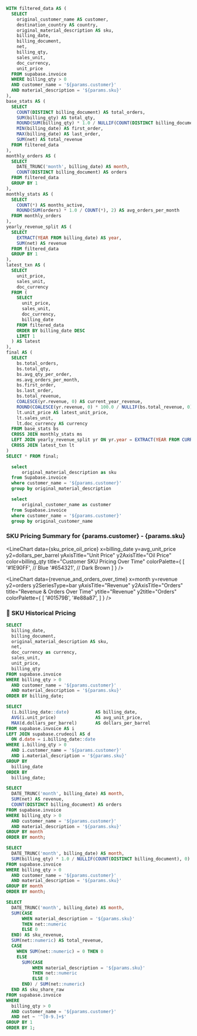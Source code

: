 ```sql sku_summary
WITH filtered_data AS (
  SELECT
    original_customer_name AS customer,
    destination_country AS country,
    original_material_description AS sku,
    billing_date,
    billing_document,
    net,
    billing_qty,
    sales_unit,
    doc_currency,
    unit_price
  FROM supabase.invoice
  WHERE billing_qty > 0
  AND customer_name = '${params.customer}'
  AND material_description = '${params.sku}'
),
base_stats AS (
  SELECT
    COUNT(DISTINCT billing_document) AS total_orders,
    SUM(billing_qty) AS total_qty,
    ROUND(SUM(billing_qty) * 1.0 / NULLIF(COUNT(DISTINCT billing_document), 0), 2) AS avg_qty_per_order,
    MIN(billing_date) AS first_order,
    MAX(billing_date) AS last_order,
    SUM(net) AS total_revenue
  FROM filtered_data
),
monthly_orders AS (
  SELECT
    DATE_TRUNC('month', billing_date) AS month,
    COUNT(DISTINCT billing_document) AS orders
  FROM filtered_data
  GROUP BY 1
),
monthly_stats AS (
  SELECT
    COUNT(*) AS months_active,
    ROUND(SUM(orders) * 1.0 / COUNT(*), 2) AS avg_orders_per_month
  FROM monthly_orders
),
yearly_revenue_split AS (
  SELECT
    EXTRACT(YEAR FROM billing_date) AS year,
    SUM(net) AS revenue
  FROM filtered_data
  GROUP BY 1
),
latest_txn AS (
  SELECT
    unit_price,
    sales_unit,
    doc_currency
  FROM (
    SELECT
      unit_price,
      sales_unit,
      doc_currency,
      billing_date
    FROM filtered_data
    ORDER BY billing_date DESC
    LIMIT 1
  ) AS latest
),
final AS (
  SELECT
    bs.total_orders,
    bs.total_qty,
    bs.avg_qty_per_order,
    ms.avg_orders_per_month,
    bs.first_order,
    bs.last_order,
    bs.total_revenue,
    COALESCE(yr.revenue, 0) AS current_year_revenue,
    ROUND(COALESCE(yr.revenue, 0) * 100.0 / NULLIF(bs.total_revenue, 0), 2) AS current_year_share,
    lt.unit_price AS latest_unit_price,
    lt.sales_unit,
    lt.doc_currency AS currency
  FROM base_stats bs
  CROSS JOIN monthly_stats ms
  LEFT JOIN yearly_revenue_split yr ON yr.year = EXTRACT(YEAR FROM CURRENT_DATE)
  CROSS JOIN latest_txn lt
)
SELECT * FROM final;
```

```sql sku
  select
      original_material_description as sku
  from Supabase.invoice
  where customer_name = '${params.customer}'
  group by original_material_description
```
```sql customer
  select
      original_customer_name as customer
  from Supabase.invoice
  where customer_name = '${params.customer}'
  group by original_customer_name
```

<Grid cols=2>

<Dropdown data={sku} name=sku value=sku defaultValue='{params.sku}' title="SKU">
  <DropdownOption value="%" valueLabel="All SKUs"/>
</Dropdown>


<Dropdown data={customer} name=customer value=customer defaultValue='{params.customer}' title="Customer">
</Dropdown>

</Grid>

 ### SKU Pricing Summary for {params.customer} - {params.sku}

<Grid cols=3>
  <BigValue 
    data={sku_summary} 
    value=total_orders
    title="Total Orders"
  />
  <BigValue 
    data={sku_summary} 
    value=total_qty
    title="Total Quantity Sold"
  />
  <BigValue 
    data={sku_summary} 
    value=avg_qty_per_order
    title="Avg Qty per Order"
  />
</Grid>

<Grid cols=3>
  <BigValue 
    data={sku_summary} 
    value=avg_orders_per_month
    title="Avg Monthly Orders"
  />
  <BigValue 
    data={sku_summary} 
    value=total_revenue
    title="Total Revenue"
    fmt=num0k
  />
  <BigValue 
    data={sku_summary} 
    value=current_year_revenue
    title="Current Year Revenue"
    fmt=num0k
  />
</Grid>

<Grid cols=3>
  <BigValue 
    data={sku_summary} 
    value=currency
    title="Currency"
  />
  <BigValue 
    data={sku_summary} 
    value=first_order
    title="First Order Date"
  />
  <BigValue 
    data={sku_summary} 
    value=last_order
    title="Last Order Date"
  />
</Grid>

<Grid cols=2>

<LineChart 
  data={sku_price_oil_price}
  x=billing_date
  y=avg_unit_price
  y2=dollars_per_barrel
  yAxisTitle="Unit Price"
  y2AxisTitle="Oil Price"
  color=billing_qty
  title="Customer SKU Pricing Over Time"
  colorPalette={
  [
    '#1E90FF',  // Blue
    '#654321',  // Dark Brown
  ]
}
/>


<LineChart 
  data={revenue_and_orders_over_time}
  x=month
  y=revenue
  y2=orders
  y2SeriesType=bar
  yAxisTitle="Revenue"
  y2AxisTitle="Orders"
  title="Revenue & Orders Over Time"
  ytitle="Revenue"
  y2title="Orders"
  colorPalette={
        [
        '#01579B',
        '#e88a87',
        ]
    }
/>

</Grid>


### 📅 SKU Historical Pricing

<DataTable data={sku_price_changes_by_customer} rows=15 wrapTitles=true wrapCells=true sort="billing_date desc" rowShading=true >
  <Column id=billing_date title="Date" align=left/>
  <Column id=billing_document fmt=0 align=center/>
  <Column id=sku title="Material" align=center/>
  <Column id=net title="Net" fmt=num1k align=center/>
  <Column id=currency title="Curr" align=center/>
  <Column id=unit_price title="Unit Price" fmt=0.0 align=center/>
  <Column id=billing_qty title="Qty" fmt=0 align=center/>
</DataTable>

```sql sku_price_changes_by_customer
SELECT
  billing_date,
  billing_document,
  original_material_description AS sku,
  net,
  doc_currency as currency,
  sales_unit,
  unit_price,
  billing_qty
FROM supabase.invoice
WHERE billing_qty > 0
  AND customer_name = '${params.customer}'
  AND material_description = '${params.sku}'
ORDER BY billing_date;
```
```sql sku_price_oil_price
SELECT
  (i.billing_date::date)          AS billing_date,
  AVG(i.unit_price)               AS avg_unit_price,
  MAX(d.dollars_per_barrel)       AS dollars_per_barrel
FROM supabase.invoice AS i
LEFT JOIN supabase.crudeoil AS d
  ON d.date = i.billing_date::date
WHERE i.billing_qty > 0
  AND i.customer_name = '${params.customer}'
  AND i.material_description = '${params.sku}'
GROUP BY
  billing_date
ORDER BY
  billing_date;
```

```sql revenue_and_orders_over_time
SELECT
  DATE_TRUNC('month', billing_date) AS month,
  SUM(net) AS revenue,
  COUNT(DISTINCT billing_document) AS orders
FROM supabase.invoice
WHERE billing_qty > 0
  AND customer_name = '${params.customer}'
  AND material_description = '${params.sku}'
GROUP BY month
ORDER BY month;
```


```sql avg_order_size_over_time
SELECT
  DATE_TRUNC('month', billing_date) AS month,
  SUM(billing_qty) * 1.0 / NULLIF(COUNT(DISTINCT billing_document), 0) AS avg_order_size
FROM supabase.invoice
WHERE billing_qty > 0
  AND customer_name = '${params.customer}'
  AND material_description = '${params.sku}'
GROUP BY month
ORDER BY month;
```
<Grid >



<LineChart 
  data={avg_order_size_over_time}
  x=month
  y=avg_order_size
  yAxisTitle="Avg Order Size"
  yFmt=0
  title="Avg Order Size Over Time"
/>



<LineChart 
  data={sku_share_over_time}
  x=month
  y=sku_share_raw
  yFmt=pct  
  title="SKU Revenue Share Over Time"
/>

</Grid>


```sql sku_share_over_time
SELECT
  DATE_TRUNC('month', billing_date) AS month,
  SUM(CASE 
      WHEN material_description = '${params.sku}'
      THEN net::numeric 
      ELSE 0 
  END) AS sku_revenue,
  SUM(net::numeric) AS total_revenue,
  CASE 
    WHEN SUM(net::numeric) = 0 THEN 0
    ELSE 
      SUM(CASE 
          WHEN material_description = '${params.sku}'
          THEN net::numeric 
          ELSE 0 
      END) / SUM(net::numeric)
  END AS sku_share_raw
FROM supabase.invoice
WHERE 
  billing_qty > 0
  AND customer_name = '${params.customer}'
  AND net ~ '^[0-9.]+$'
GROUP BY 1
ORDER BY 1;
```


